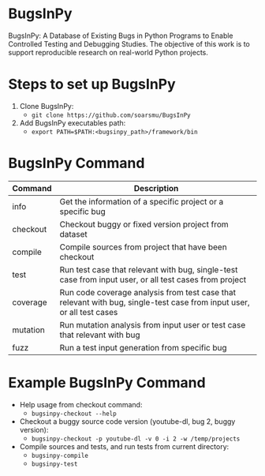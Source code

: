 # BugsInPy
BugsInPy: A Database of Existing Bugs in Python Programs to Enable Controlled Testing and Debugging Studies.
The objective of this work is to support reproducible research on real-world Python projects. 

# Steps to set up BugsInPy
1. Clone BugsInPy:
    - `git clone https://github.com/soarsmu/BugsInPy`
2. Add BugsInPy executables path:
    - `export PATH=$PATH:<bugsinpy_path>/framework/bin`

# BugsInPy Command
Command | Description
--- | ---
info | Get the information of a specific project or a specific bug
checkout	| Checkout buggy or fixed version project from dataset
compile	| Compile sources from project that have been checkout
test	| Run test case that relevant with bug, single-test case from input user, or all test cases from project
coverage |	Run code coverage analysis from test case that relevant with bug, single-test case from input user, or all test cases
mutation |	Run mutation analysis from input user or test case that relevant with bug
fuzz | Run a test input generation from specific bug

# Example BugsInPy Command
- Help usage from checkout command:
    - `bugsinpy-checkout --help`
- Checkout a buggy source code version (youtube-dl, bug 2, buggy version):
    - `bugsinpy-checkout -p youtube-dl -v 0 -i 2 -w /temp/projects`
- Compile sources and tests, and run tests from current directory:
    - `bugsinpy-compile`
    - `bugsinpy-test`

